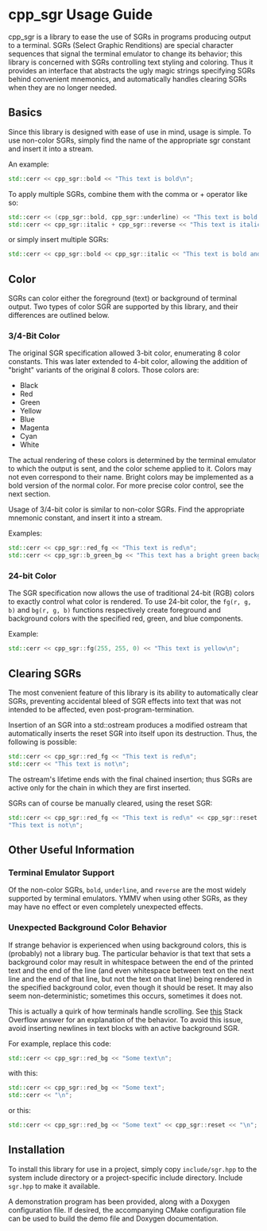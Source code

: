 # cpp_sgr Usage Guide

cpp_sgr is a library to ease the use of SGRs in programs producing output to
a terminal. SGRs (Select Graphic Renditions) are special character sequences
that signal the terminal emulator to change its behavior; this library is
concerned with SGRs controlling text styling and coloring. Thus it provides
an interface that abstracts the ugly magic strings specifying SGRs behind
convenient mnemonics, and automatically handles clearing SGRs when they
are no longer needed.

## Basics

Since this library is designed with ease of use in mind, usage is simple.
To use non-color SGRs, simply find the name of the appropriate sgr constant
and insert it into a stream.

An example:
```cpp
std::cerr << cpp_sgr::bold << "This text is bold\n";
```

To apply multiple SGRs, combine them with the comma or + operator like so:
```cpp
std::cerr << (cpp_sgr::bold, cpp_sgr::underline) << "This text is bold and underlined\n";
std::cerr << cpp_sgr::italic + cpp_sgr::reverse << "This text is italic and reversed\n";
```
or simply insert multiple SGRs:
```cpp
std::cerr << cpp_sgr::bold << cpp_sgr::italic << "This text is bold and italic\n";
```

## Color
SGRs can color either the foreground (text) or background of terminal output.
Two types of color SGR are supported by this library, and their differences are
outlined below.

### 3/4-Bit Color

The original SGR specification allowed 3-bit color, enumerating 8 color
constants. This was later extended to 4-bit color, allowing the addition of
"bright" variants of the original 8 colors. Those colors are:

* Black
* Red
* Green
* Yellow
* Blue
* Magenta
* Cyan
* White

The actual rendering of these colors is determined by the terminal emulator
to which the output is sent, and the color scheme applied to it. Colors may
not even correspond to their name. Bright colors may be implemented as a bold
version of the normal color. For more precise color control, see the next
section.

Usage of 3/4-bit color is similar to non-color SGRs. Find the appropriate
mnemonic constant, and insert it into a stream.

Examples:
```cpp
std::cerr << cpp_sgr::red_fg << "This text is red\n";
std::cerr << cpp_sgr::b_green_bg << "This text has a bright green background";
```

### 24-bit Color

The SGR specification now allows the use of traditional 24-bit (RGB) colors to
exactly control what color is rendered. To use 24-bit color, the `fg(r, g, b)`
and `bg(r, g, b)` functions respectively create foreground and background colors
 with the specified red, green, and blue components.

 Example:
 ```cpp
 std::cerr << cpp_sgr::fg(255, 255, 0) << "This text is yellow\n";
 ```

## Clearing SGRs

The most convenient feature of this library is its ability to automatically
clear SGRs, preventing accidental bleed of SGR effects into text that was
not intended to be affected, even post-program-termination.

Insertion of an SGR into a std::ostream produces a modified ostream
that automatically inserts the reset SGR into itself upon its destruction.
Thus, the following is possible:
```cpp
std::cerr << cpp_sgr::red_fg << "This text is red\n";
std::cerr << "This text is not\n";
```

The ostream's lifetime ends with the final chained insertion; thus SGRs
are active only for the chain in which they are first inserted.

SGRs can of course be manually cleared, using the reset SGR:
```cpp
std::cerr << cpp_sgr::red_fg << "This text is red\n" << cpp_sgr::reset <<
"This text is not\n";
```

## Other Useful Information

### Terminal Emulator Support
Of the non-color SGRs, `bold`, `underline`, and `reverse` are the most widely
supported by terminal emulators. YMMV when using other SGRs, as they may have
no effect or even completely unexpected effects.

### Unexpected Background Color Behavior
If strange behavior is experienced when using background colors,
this is (probably) not a library bug. The particular behavior is that
text that sets a background color may result in whitespace between the end
of the printed text and the end of the line (and even whitespace between text
on the next line and the end of that line, but not the text on that line) being
rendered in the specified background color, even though it should be reset. It
may also seem non-deterministic; sometimes this occurs, sometimes it does not.

This is actually a quirk of how terminals handle scrolling. See
 [this](https://stackoverflow.com/questions/30060029/colored-terminal-output-does-not-reset/30064906#30064906)
Stack Overflow answer for an explanation of the behavior. To avoid this issue,
avoid inserting newlines in text blocks with an active background SGR.

For example, replace this code:
```cpp
std::cerr << cpp_sgr::red_bg << "Some text\n";
```
with this:
```cpp
std::cerr << cpp_sgr::red_bg << "Some text";
std::cerr << "\n";
```
or this:
```cpp
std::cerr << cpp_sgr::red_bg << "Some text" << cpp_sgr::reset << "\n";
```

## Installation

To install this library for use in a project, simply copy `include/sgr.hpp` to
the system include directory or a project-specific include directory.
Include `sgr.hpp` to make it available.

A demonstration program has been provided, along with a Doxygen configuration
file. If desired, the accompanying CMake configuration file can be used
to build the demo file and Doxygen documentation.
